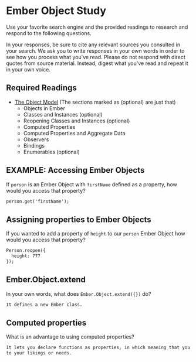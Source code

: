 # Ember Object Study

Use your favorite search engine and the provided readings to research and
respond to the following questions.

In your responses, be sure to cite any relevant sources you consulted in your
search. We ask you to write responses in your own words in order to see how you
process what you've read. Please do not respond with direct quotes from source
material. Instead, digest what you've read and repeat it in your own voice.

## Required Readings

-   [The Object Model](https://guides.emberjs.com/v2.11.0/object-model/) (The sections marked as (optional) are just that)
    - Objects in Ember
    - Classes and Instances (optional)
    - Reopening Classes and Instances (optional)
    - Computed Properties
    - Computed Properties and Aggregate Data
    - Observers
    - Bindings
    - Enumerables (optional)

## EXAMPLE: Accessing Ember Objects

If `person` is an Ember Object with `firstName` defined as a property, how would you access that property?

```md
person.get('firstName');
```

## Assigning properties to Ember Objects

If you wanted to add a property of `height` to our `person` Ember Object how would you access that property?

```md
Person.reopen({
  height: 777
});
```

## Ember.Object.extend

In your own words, what does `Ember.Object.extend({})` do?

```md
It defines a new Ember class.
```

## Computed properties

What is an advantage to using computed properties?

```md
It lets you declare functions as properties, in which meaning that you can manipulate data
to your likings or needs.
```
